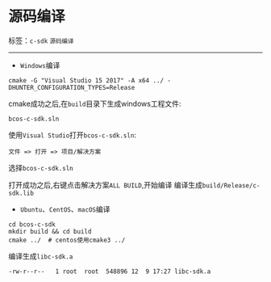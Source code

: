 # 源码编译

标签：``c-sdk`` ``源码编译``

----------

- `Windows`编译

```shell
cmake -G "Visual Studio 15 2017" -A x64 ../ -DHUNTER_CONFIGURATION_TYPES=Release
```

cmake成功之后,在`build`目录下生成windows工程文件:

```shell
bcos-c-sdk.sln
```

使用`Visual Studio`打开`bcos-c-sdk.sln`:

```shell
文件 => 打开 => 项目/解决方案
```

选择`bcos-c-sdk.sln`

打开成功之后,右键点击解决方案`ALL BUILD`,开始编译
编译生成`build/Release/c-sdk.lib`

- `Ubuntu`、`CentOS`、`macOS`编译

```shell
cd bcos-c-sdk
mkdir build && cd build
cmake ../  # centos使用cmake3 ../
```

编译生成`libc-sdk.a`

```shell
-rw-r--r--   1 root  root  548896 12  9 17:27 libc-sdk.a
```
